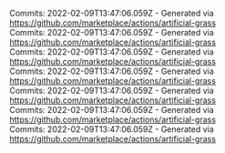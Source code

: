Commits: 2022-02-09T13:47:06.059Z - Generated via https://github.com/marketplace/actions/artificial-grass
<br>
Commits: 2022-02-09T13:47:06.059Z - Generated via https://github.com/marketplace/actions/artificial-grass
<br>
Commits: 2022-02-09T13:47:06.059Z - Generated via https://github.com/marketplace/actions/artificial-grass
<br>
Commits: 2022-02-09T13:47:06.059Z - Generated via https://github.com/marketplace/actions/artificial-grass
<br>
Commits: 2022-02-09T13:47:06.059Z - Generated via https://github.com/marketplace/actions/artificial-grass
<br>
Commits: 2022-02-09T13:47:06.059Z - Generated via https://github.com/marketplace/actions/artificial-grass
<br>
Commits: 2022-02-09T13:47:06.059Z - Generated via https://github.com/marketplace/actions/artificial-grass
<br>
